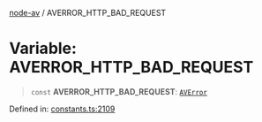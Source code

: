[node-av](../globals.md) / AVERROR\_HTTP\_BAD\_REQUEST

# Variable: AVERROR\_HTTP\_BAD\_REQUEST

> `const` **AVERROR\_HTTP\_BAD\_REQUEST**: [`AVError`](../type-aliases/AVError.md)

Defined in: [constants.ts:2109](https://github.com/seydx/av/blob/f8631fc881b394300b1479f511d55cf1c370a87f/src/constants/constants.ts#L2109)
